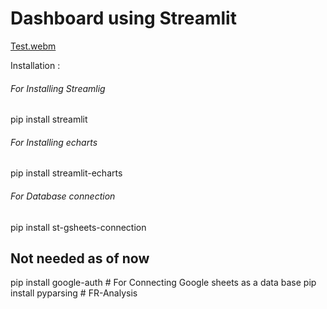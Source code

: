 # Dashboard using Streamlit

[Test.webm](https://github.com/madhuammulu8/FR-Analysis/assets/65707202/d8a0eb0c-9d67-4c7e-98b6-c2c3d5c8e366)


Installation :

###### For Installing Streamlig
pip install streamlit 

###### For Installing echarts
pip install streamlit-echarts

###### For Database connection
pip install st-gsheets-connection

## Not needed as of now
pip install google-auth # For Connecting Google sheets as a data base
pip install pyparsing 
#   F R - A n a l y s i s  
 